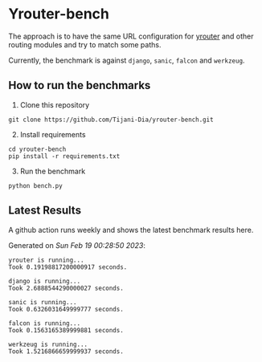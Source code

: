 # Yrouter-bench

The approach is to have the same URL configuration for [yrouter](https://github.com/Tijani-Dia/yrouter) and other routing modules and try to match some paths.

Currently, the benchmark is against `django`, `sanic`, `falcon` and `werkzeug`.

## How to run the benchmarks

1. Clone this repository

```shell
git clone https://github.com/Tijani-Dia/yrouter-bench.git
```

2. Install requirements

```shell
cd yrouter-bench
pip install -r requirements.txt
```

3. Run the benchmark

```shell
python bench.py
```

## Latest Results

A github action runs weekly and shows the latest benchmark results here.

Generated on *Sun Feb 19 00:28:50 2023*:

```shell
yrouter is running...
Took 0.19198817200000917 seconds.

django is running...
Took 2.6888544290000027 seconds.

sanic is running...
Took 0.6326031649999777 seconds.

falcon is running...
Took 0.1563165389999881 seconds.

werkzeug is running...
Took 1.5216866659999937 seconds.

```